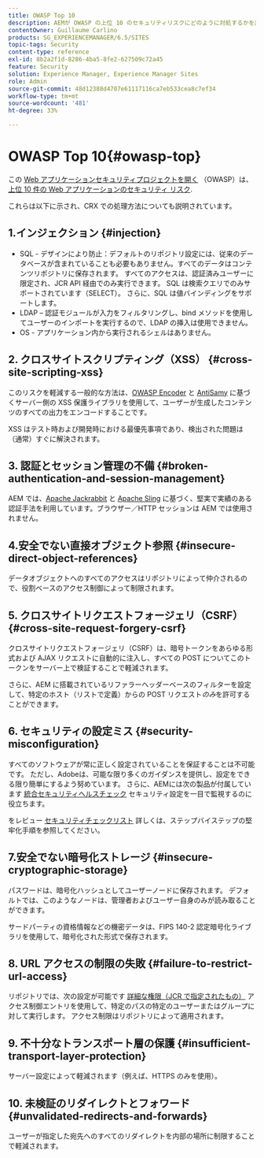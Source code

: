 ```yaml
---
title: OWASP Top 10
description: AEMが OWASP の上位 10 のセキュリティリスクにどのように対処するかを説明します。
contentOwner: Guillaume Carlino
products: SG_EXPERIENCEMANAGER/6.5/SITES
topic-tags: Security
content-type: reference
exl-id: 8b2a2f1d-8286-4ba5-8fe2-627509c72a45
feature: Security
solution: Experience Manager, Experience Manager Sites
role: Admin
source-git-commit: 48d12388d4707e61117116ca7eb533cea8c7ef34
workflow-type: tm+mt
source-wordcount: '481'
ht-degree: 33%

---
```


# OWASP Top 10{#owasp-top}

この [Web アプリケーションセキュリティプロジェクトを開く](https://owasp.org/) （OWASP）は、 [上位 10 件の Web アプリケーションのセキュリティ リスク](https://owasp.org/www-project-top-ten/).

これらは以下に示され、CRX での処理方法についても説明されています。

## 1.インジェクション {#injection}

* SQL - デザインにより防止：デフォルトのリポジトリ設定には、従来のデータベースが含まれていることも必要もありません。すべてのデータはコンテンツリポジトリに保存されます。 すべてのアクセスは、認証済みユーザーに限定され、JCR API 経由でのみ実行できます。 SQL は検索クエリでのみサポートされています（SELECT）。 さらに、SQL は値バインディングをサポートします。
* LDAP – 認証モジュールが入力をフィルタリングし、bind メソッドを使用してユーザーのインポートを実行するので、LDAP の挿入は使用できません。
* OS - アプリケーション内から実行されるシェルはありません。

## 2. クロスサイトスクリプティング（XSS） {#cross-site-scripting-xss}

このリスクを軽減する一般的な方法は、[OWASP Encoder](https://owasp.org/www-project-java-encoder/) と [AntiSamy](https://wiki.owasp.org/index.php/Category:OWASP_AntiSamy_Project) に基づくサーバー側の XSS 保護ライブラリを使用して、ユーザーが生成したコンテンツのすべての出力をエンコードすることです。

XSS はテスト時および開発時における最優先事項であり、検出された問題は（通常）すぐに解決されます。

## 3. 認証とセッション管理の不備 {#broken-authentication-and-session-management}

AEM では、[Apache Jackrabbit](https://jackrabbit.apache.org/jcr/index.html) と [Apache Sling](https://sling.apache.org/) に基づく、堅実で実績のある認証手法を利用しています。ブラウザー／HTTP セッションは AEM では使用されません。

## 4.安全でない直接オブジェクト参照 {#insecure-direct-object-references}

データオブジェクトへのすべてのアクセスはリポジトリによって仲介されるので、役割ベースのアクセス制御によって制限されます。

## 5. クロスサイトリクエストフォージェリ（CSRF） {#cross-site-request-forgery-csrf}

クロスサイトリクエストフォージェリ（CSRF）は、暗号トークンをあらゆる形式および AJAX リクエストに自動的に注入し、すべての POST についてこのトークンをサーバー上で検証することで軽減されます。

さらに、AEM に搭載されているリファラーヘッダーベースのフィルターを設定して、特定のホスト（リストで定義）からの POST リクエスト&#x200B;*のみ*&#x200B;を許可することができます。

## 6. セキュリティの設定ミス {#security-misconfiguration}

すべてのソフトウェアが常に正しく設定されていることを保証することは不可能です。 ただし、Adobeは、可能な限り多くのガイダンスを提供し、設定をできる限り簡単にするよう努めています。 さらに、AEMには次の製品が付属しています [統合セキュリティヘルスチェック](/help/sites-administering/operations-dashboard.md) セキュリティ設定を一目で監視するのに役立ちます。

をレビュー [セキュリティチェックリスト](/help/sites-administering/security-checklist.md) 詳しくは、ステップバイステップの堅牢化手順を参照してください。

## 7.安全でない暗号化ストレージ {#insecure-cryptographic-storage}

パスワードは、暗号化ハッシュとしてユーザーノードに保存されます。 デフォルトでは、このようなノードは、管理者およびユーザー自身のみが読み取ることができます。

サードパーティの資格情報などの機密データは、FIPS 140-2 認定暗号化ライブラリを使用して、暗号化された形式で保存されます。

## 8. URL アクセスの制限の失敗 {#failure-to-restrict-url-access}

リポジトリでは、次の設定が可能です [詳細な権限（JCR で指定されたもの）](https://developer.adobe.com/experience-manager/reference-materials/spec/jcr/2.0/16_Access_Control_Management.html) アクセス制御エントリを使用して、特定のパスの特定のユーザーまたはグループに対して実行します。 アクセス制限はリポジトリによって適用されます。

## 9. 不十分なトランスポート層の保護 {#insufficient-transport-layer-protection}

サーバー設定によって軽減されます（例えば、HTTPS のみを使用）。

## 10. 未検証のリダイレクトとフォワード {#unvalidated-redirects-and-forwards}

ユーザーが指定した宛先へのすべてのリダイレクトを内部の場所に制限することで軽減されます。
